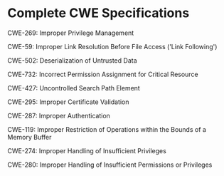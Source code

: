 

# Complete CWE Specifications

CWE-269: Improper Privilege Management

CWE-59: Improper Link Resolution Before File Access ('Link Following')

CWE-502: Deserialization of Untrusted Data

CWE-732: Incorrect Permission Assignment for Critical Resource

CWE-427: Uncontrolled Search Path Element

CWE-295: Improper Certificate Validation

CWE-287: Improper Authentication

CWE-119: Improper Restriction of Operations within the Bounds of a Memory Buffer

CWE-274: Improper Handling of Insufficient Privileges

CWE-280: Improper Handling of Insufficient Permissions or Privileges 